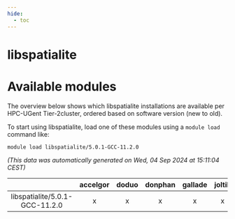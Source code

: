 ```yaml
---
hide:
  - toc
---
```


libspatialite
=============

# Available modules


The overview below shows which libspatialite installations are available per HPC-UGent Tier-2cluster, ordered based on software version (new to old).

To start using libspatialite, load one of these modules using a `module load` command like:

```shell
module load libspatialite/5.0.1-GCC-11.2.0
```

*(This data was automatically generated on Wed, 04 Sep 2024 at 15:11:04 CEST)*  

| |accelgor|doduo|donphan|gallade|joltik|shinx|skitty|
| :---: | :---: | :---: | :---: | :---: | :---: | :---: | :---: |
|libspatialite/5.0.1-GCC-11.2.0|x|x|x|x|x|-|x|
